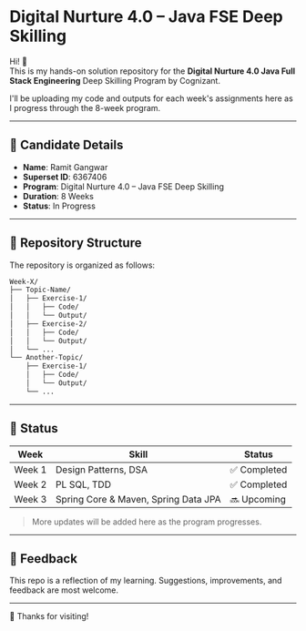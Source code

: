 # Digital Nurture 4.0 – Java FSE Deep Skilling

Hi! 👋  
This is my hands-on solution repository for the **Digital Nurture 4.0 Java Full Stack Engineering** Deep Skilling Program by Cognizant.

I'll be uploading my code and outputs for each week's assignments here as I progress through the 8-week program.

---

## 👤 Candidate Details

- **Name**:  Ramit Gangwar
- **Superset ID**: 6367406  
- **Program**: Digital Nurture 4.0 – Java FSE Deep Skilling  
- **Duration**: 8 Weeks  
- **Status**: In Progress  

---

## 📁 Repository Structure

The repository is organized as follows:
```css
Week-X/
├── Topic-Name/
│   ├── Exercise-1/
│   │   ├── Code/
│   │   └── Output/
│   ├── Exercise-2/
│   │   ├── Code/
│   │   └── Output/
│   └── ...
└── Another-Topic/
    ├── Exercise-1/
    │   ├── Code/
    │   └── Output/
    └── ...
```

---

## 📝 Status

| Week  | Skill           | Status      |
|-------|------------------|-------------|
| Week 1 | Design Patterns, DSA | ✅ Completed |
| Week 2 | PL SQL, TDD  | ✅ Completed     |
| Week 3 | Spring Core & Maven, Spring Data JPA | 🔜 Upcoming |
> More updates will be added here as the program progresses.

---

## 🤝 Feedback

This repo is a reflection of my learning. Suggestions, improvements, and feedback are most welcome.

---

💓 Thanks for visiting!
